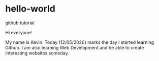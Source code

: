 # hello-world
github tutorial

Hi everyone!

My name is Kevin. Today (12/05/2020) marks the day I started learning Github. I am also learning Web Development and be able to create interesting websites someday. 
